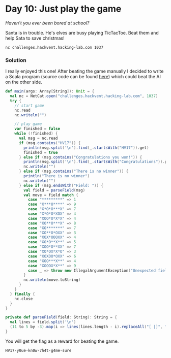 # Day 10: Just play the game

*Haven't you ever been bored at school?*

Santa is in trouble. He's elves are busy playing TicTacToe. Beat them and help Sata to save christmas!

`nc challenges.hackvent.hacking-lab.com 1037`

### Solution

I really enjoyed this one! After beating the game manually I decided to write a Scala program (source code can be found [here](../../src/main/scala/hackvent2017/Day10.scala)) which could beat the AI on the other side.

```scala
def main(args: Array[String]): Unit = {
  val nc = NetCat.open("challenges.hackvent.hacking-lab.com", 1037)
  try {
    // start game
    nc.read
    nc.writeln("")

    // play game
    var finished = false
    while (!finished) {
      val msg = nc.read
      if (msg.contains("HV17")) {
        println(msg.split('\n').find(_.startsWith("HV17")).get)
        finished = true
      } else if (msg.contains("Congratulations you won!")) {
        println(msg.split('\n').find(_.startsWith("Congratulations")).get)
        nc.writeln("")
      } else if (msg.contains("There is no winner")) {
        println("There is no winner")
        nc.writeln("")
      } else if (msg.endsWith("Field: ")) {
        val field = parseField(msg)
        val move = field match {
          case "*********" => 1
          case "X***O****" => 9
          case "X*O*O***X" => 7
          case "X*O*O*XOX" => 4
          case "XOO*O*X*X" => 4
          case "XO**O***X" => 8
          case "XO*******" => 7
          case "XO**O*OXX" => 3
          case "XOX*OOOXX" => 4
          case "XO*O**X**" => 5
          case "XOO*O**XX" => 7
          case "XO*OX*X*O" => 3
          case "XOXOO*OXX" => 6
          case "XOO***X**" => 4
          case "XOOOX*X**" => 9
          case _ => throw new IllegalArgumentException("Unexpected field: " + field)
        }
        nc.writeln(move.toString)
      }
    }
  } finally {
    nc.close
  }
}

private def parseField(field: String): String = {
  val lines = field.split('\n')
  (11 to 5 by -3).map(i => lines(lines.length - i).replaceAll("[ |]", "")).mkString
}
```

You will get the flag as a reward for beating the game.

```
HV17-y0ue-kn0w-7h4t-g4me-sure
```